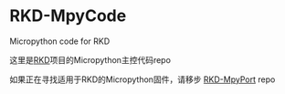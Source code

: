 # RKD-MpyCode

Micropython code for RKD

这里是[RKD](https://github.com/PCX-LK/RKD)项目的Micropython主控代码repo

如果正在寻找适用于RKD的Micropython固件，请移步 [RKD-MpyPort](https://github.com/PCX-LK/RKD-MpyPort) repo
